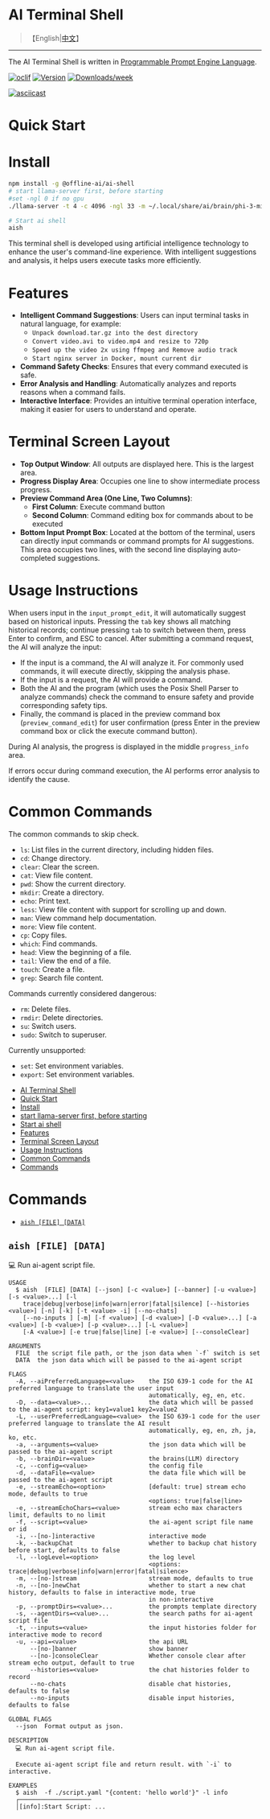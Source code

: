 # AI Terminal Shell

> 【English|[中文](./README.cn.md)】
---

The AI Terminal Shell is written in [Programmable Prompt Engine Language](https://npmjs.org/package/@offline-ai/cli).

[![oclif](https://img.shields.io/badge/cli-oclif-brightgreen.svg)](https://oclif.io)
[![Version](https://img.shields.io/npm/v/%40offline-ai%2Fai-shell.svg)](https://npmjs.org/package/@offline-ai/ai-shell)
[![Downloads/week](https://img.shields.io/npm/dw/%40offline-ai%2Fai-shell.svg)](https://npmjs.org/package/@offline-ai/ai-shell)


[![asciicast](https://asciinema.org/a/676375.svg)](https://asciinema.org/a/676375)

# Quick Start

# Install

```bash
npm install -g @offline-ai/ai-shell
# start llama-server first, before starting
#set -ngl 0 if no gpu
./llama-server -t 4 -c 4096 -ngl 33 -m ~/.local/share/ai/brain/phi-3-mini-4k-instruct.Q4_0.gguf

# Start ai shell
aish
```

This terminal shell is developed using artificial intelligence technology to enhance the user's command-line experience. With intelligent suggestions and analysis, it helps users execute tasks more efficiently.

# Features

- **Intelligent Command Suggestions**: Users can input terminal tasks in natural language, for example:
  - `Unpack download.tar.gz into the dest directory`
  - `Convert video.avi to video.mp4 and resize to 720p`
  - `Speed up the video 2x using ffmpeg and Remove audio track`
  - `Start nginx server in Docker, mount current dir`
- **Command Safety Checks**: Ensures that every command executed is safe.
- **Error Analysis and Handling**: Automatically analyzes and reports reasons when a command fails.
- **Interactive Interface**: Provides an intuitive terminal operation interface, making it easier for users to understand and operate.

# Terminal Screen Layout

- **Top Output Window**: All outputs are displayed here. This is the largest area.
- **Progress Display Area**: Occupies one line to show intermediate process progress.
- **Preview Command Area (One Line, Two Columns)**:
  - **First Column**: Execute command button
  - **Second Column**: Command editing box for commands about to be executed
- **Bottom Input Prompt Box**: Located at the bottom of the terminal, users can directly input commands or command prompts for AI suggestions. This area occupies two lines, with the second line displaying auto-completed suggestions.

# Usage Instructions

When users input in the `input_prompt_edit`, it will automatically suggest based on historical inputs. Pressing the `tab` key shows all matching historical records; continue pressing `tab` to switch between them, press Enter to confirm, and ESC to cancel. After submitting a command request, the AI will analyze the input:

- If the input is a command, the AI will analyze it. For commonly used commands, it will execute directly, skipping the analysis phase.
- If the input is a request, the AI will provide a command.
- Both the AI and the program (which uses the Posix Shell Parser to analyze commands) check the command to ensure safety and provide corresponding safety tips.
- Finally, the command is placed in the preview command box (`preview_command_edit`) for user confirmation (press Enter in the preview command box or click the execute command button).

During AI analysis, the progress is displayed in the middle `progress_info` area.

If errors occur during command execution, the AI performs error analysis to identify the cause.

# Common Commands

The common commands to skip check.

- `ls`: List files in the current directory, including hidden files.
- `cd`: Change directory.
- `clear`: Clear the screen.
- `cat`: View file content.
- `pwd`: Show the current directory.
- `mkdir`: Create a directory.
- `echo`: Print text.
- `less`: View file content with support for scrolling up and down.
- `man`: View command help documentation.
- `more`: View file content.
- `cp`: Copy files.
- `which`: Find commands.
- `head`: View the beginning of a file.
- `tail`: View the end of a file.
- `touch`: Create a file.
- `grep`: Search file content.

Commands currently considered dangerous:

- `rm`: Delete files.
- `rmdir`: Delete directories.
- `su`: Switch users.
- `sudo`: Switch to superuser.

Currently unsupported:

- `set`: Set environment variables.
- `export`: Set environment variables.

<!-- toc -->
* [AI Terminal Shell](#ai-terminal-shell)
* [Quick Start](#quick-start)
* [Install](#install)
* [start llama-server first, before starting](#start-llama-server-first-before-starting)
* [Start ai shell](#start-ai-shell)
* [Features](#features)
* [Terminal Screen Layout](#terminal-screen-layout)
* [Usage Instructions](#usage-instructions)
* [Common Commands](#common-commands)
* [Commands](#commands)
<!-- tocstop -->

# Commands

<!-- commands -->
* [`aish [FILE] [DATA]`](#aish-file-data)

## `aish [FILE] [DATA]`

💻 Run ai-agent script file.

```
USAGE
  $ aish  [FILE] [DATA] [--json] [-c <value>] [--banner] [-u <value>] [-s <value>...] [-l
    trace|debug|verbose|info|warn|error|fatal|silence] [--histories <value>] [-n] [-k] [-t <value> -i] [--no-chats]
    [--no-inputs ] [-m] [-f <value>] [-d <value>] [-D <value>...] [-a <value>] [-b <value>] [-p <value>...] [-L <value>]
    [-A <value>] [-e true|false|line] [-e <value>] [--consoleClear]

ARGUMENTS
  FILE  the script file path, or the json data when `-f` switch is set
  DATA  the json data which will be passed to the ai-agent script

FLAGS
  -A, --aiPreferredLanguage=<value>    the ISO 639-1 code for the AI preferred language to translate the user input
                                       automatically, eg, en, etc.
  -D, --data=<value>...                the data which will be passed to the ai-agent script: key1=value1 key2=value2
  -L, --userPreferredLanguage=<value>  the ISO 639-1 code for the user preferred language to translate the AI result
                                       automatically, eg, en, zh, ja, ko, etc.
  -a, --arguments=<value>              the json data which will be passed to the ai-agent script
  -b, --brainDir=<value>               the brains(LLM) directory
  -c, --config=<value>                 the config file
  -d, --dataFile=<value>               the data file which will be passed to the ai-agent script
  -e, --streamEcho=<option>            [default: true] stream echo mode, defaults to true
                                       <options: true|false|line>
  -e, --streamEchoChars=<value>        stream echo max characters limit, defaults to no limit
  -f, --script=<value>                 the ai-agent script file name or id
  -i, --[no-]interactive               interactive mode
  -k, --backupChat                     whether to backup chat history before start, defaults to false
  -l, --logLevel=<option>              the log level
                                       <options: trace|debug|verbose|info|warn|error|fatal|silence>
  -m, --[no-]stream                    stream mode, defaults to true
  -n, --[no-]newChat                   whether to start a new chat history, defaults to false in interactive mode, true
                                       in non-interactive
  -p, --promptDirs=<value>...          the prompts template directory
  -s, --agentDirs=<value>...           the search paths for ai-agent script file
  -t, --inputs=<value>                 the input histories folder for interactive mode to record
  -u, --api=<value>                    the api URL
      --[no-]banner                    show banner
      --[no-]consoleClear              Whether console clear after stream echo output, default to true
      --histories=<value>              the chat histories folder to record
      --no-chats                       disable chat histories, defaults to false
      --no-inputs                      disable input histories, defaults to false

GLOBAL FLAGS
  --json  Format output as json.

DESCRIPTION
  💻 Run ai-agent script file.

  Execute ai-agent script file and return result. with `-i` to interactive.

EXAMPLES
  $ aish  -f ./script.yaml "{content: 'hello world'}" -l info
  ┌────────────────────
  │[info]:Start Script: ...
```
<!-- commandsstop -->
